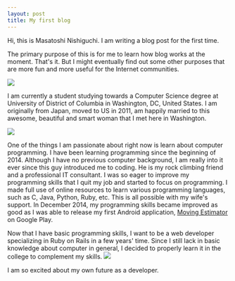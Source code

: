 ```yaml
---
layout: post
title: My first blog
---
```


Hi, this is Masatoshi Nishiguchi. I am writing a blog post for the first time.

The primary purpose of this is for me to learn how blog works at the moment. That's it. But I might eventually find out some other purposes that are more fun and more useful for the Internet communities.

[![](https://media.licdn.com/mpr/mpr/shrink_200_200/p/4/005/0a8/34f/1fa145d.jpg)](https://github.com/mnishiguchi)

I am currently a student studying towards a Computer Science degree at University of District of Columbia in Washington, DC, United States. I am originally from Japan, moved to US in 2011, am happily married to this awesome, beautiful and smart woman that I met here in Washington.

[![](https://2.bp.blogspot.com/-2nu9e4D8SwI/VMbT33vUKHI/AAAAAAAAAMM/BqUxU6k4DrU/s1600/ccdclogo.jpg)](http://www.cc.udc.edu/)

One of the things I am passionate about right now is learn about computer programming. I have been learning programming since the beginning of 2014. Although I have no previous computer background, I am really into it ever since this guy introduced me to coding. He is my rock climbing friend and a professional IT consultant. I was so eager to improve my programming skills that I quit my job and started to focus on programming. I made full use of online resources to learn various programming languages, such as C, Java, Python, Ruby, etc. This is all possible with my wife's support. In December 2014, my programming skills became improved as good as I was able to release my first Android application, [Moving Estimator](https://play.google.com/store/apps/details?id=com.mnishiguchi.android.movingestimator) on Google Play.

Now that I have basic programming skills, I want to be a web developer specializing in Ruby on Rails in a few years' time. Since I still lack in basic knowledge about computer in general, I decided to properly learn it in the college to complement my skills.
 [![](https://1.bp.blogspot.com/-K75Di_w_fKo/VMbS5h6W0GI/AAAAAAAAAME/gJk6ynuZrLA/s1600/rails.png)](http://rubyonrails.org/)

I am so excited about my own future as a developer.
